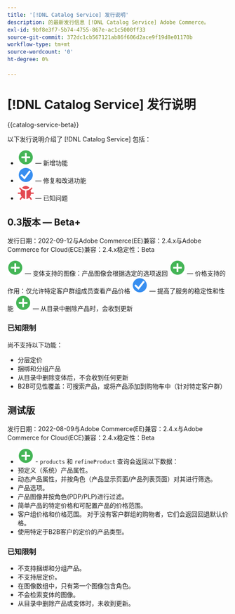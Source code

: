 ```yaml
---
title: '[!DNL Catalog Service] 发行说明'
description: 的最新发行信息 [!DNL Catalog Service] Adobe Commerce。
exl-id: 9bf8e3f7-5b74-4755-867e-ac1c5000ff33
source-git-commit: 372dc1cb567121ab86f606d2ace9f19d8e01170b
workflow-type: tm+mt
source-wordcount: '0'
ht-degree: 0%

---
```


# [!DNL Catalog Service] 发行说明

{{catalog-service-beta}}

以下发行说明介绍了 [!DNL Catalog Service] 包括：

* ![新建](../assets/new.svg)  — 新增功能
* ![修复](../assets/fix.svg)  — 修复和改进功能
* ![错误](../assets/bug.svg)  — 已知问题

## 0.3版本 — Beta+

发行日期：2022-09-12与Adobe Commerce(EE)兼容：2.4.x与Adobe Commerce for Cloud(ECE)兼容：2.4.x稳定性：Beta

![新建](../assets/new.svg)  — 变体支持的图像：产品图像会根据选定的选项返回
![新建](../assets/new.svg)  — 价格支持的作用：仅允许特定客户群组成员查看产品价格
![修复](../assets/fix.svg)  — 提高了服务的稳定性和性能
![新建](../assets/new.svg)  — 从目录中删除产品时，会收到更新

### 已知限制

尚不支持以下功能：

* 分层定价
* 捆绑和分组产品
* 从目录中删除变体后，不会收到任何更新
* B2B可见性覆盖：可搜索产品，或将产品添加到购物车中（针对特定客户群）

## 测试版

发行日期：2022-08-09与Adobe Commerce(EE)兼容：2.4.x与Adobe Commerce for Cloud(ECE)兼容：2.4.x稳定性：Beta

* ![新建](../assets/new.svg) - `products` 和 `refineProduct` 查询会返回以下数据：
* 预定义（系统）产品属性。
* 动态产品属性，并按角色（产品显示页面/产品列表页面）对其进行筛选。
* 产品选项。
* 产品图像并按角色(PDP/PLP)进行过滤。
* 简单产品的特定价格和可配置产品的价格范围。
* 客户组价格和价格范围。 对于没有客户群组的购物者，它们会返回回退默认价格。
* 使用特定于B2B客户的定价的产品类型。

### 已知限制

* 不支持捆绑和分组产品。
* 不支持层定价。
* 在图像数组中，只有第一个图像包含角色。
* 不会检索变体的图像。
* 从目录中删除产品或变体时，未收到更新。
